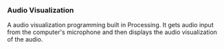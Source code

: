 ### Audio Visualization

A audio visualization programming built in Processing. 
It gets audio input from the computer's microphone and then displays the audio visualization of the audio.
